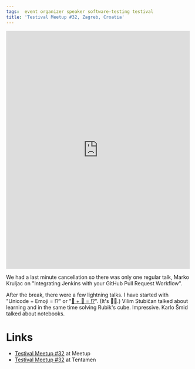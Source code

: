 ```yaml
---
tags:  event organizer speaker software-testing testival
title: 'Testival Meetup #32, Zagreb, Croatia'
---
```

<iframe src="https://www.facebook.com/plugins/post.php?href=https%3A%2F%2Fwww.facebook.com%2Fmedia%2Fset%2F%3Fset%3Da.10155870115062290.1073741931.735252289%26type%3D3&width=500" width="500" height="646" style="border:none;overflow:hidden" scrolling="no" frameborder="0" allowTransparency="true"></iframe>

We had a last minute cancellation so there was only one regular talk, Marko Kruljac on "Integrating Jenkins with your GitHub Pull Request Workflow".

After the break, there were a few lightning talks. I have started with "Unicode + Emoji = ⁉️" or "[👱 + 🍳 = ⁉️](http://unicode.org/emoji/charts/emoji-zwj-sequences.html)". (It's 👨‍🍳.) Vilim Stubičan talked about learning and in the same time solving Rubik's cube. Impressive. Karlo Šmid talked about notebooks.

# Links

- [Testival Meetup #32](https://www.meetup.com/testival/events/243914964) at Meetup
- [Testival Meetup #32](https://blog.tentamen.eu/what-i-learned-at-testival-32-meetup/) at Tentamen

